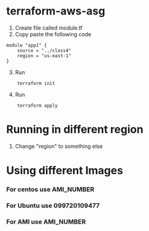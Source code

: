 # terraform-aws-asg
1. Create file called module.tf
2. Copy paste the following code 
```
module "app1" {
    source = "../class4"
    region = "us-east-1"
}
```

3. Run 
```
    terraform init 
```
4. Run 
```
    terraform apply
```

# Running in different region
1. Change "region" to something else


# Using different Images
### For centos use AMI_NUMBER
### For Ubuntu use  099720109477
### For AMI   use  AMI_NUMBER
